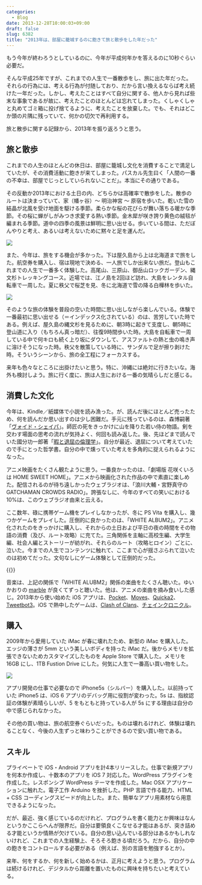 ```yaml
---
categories:
  - Blog
date: 2013-12-28T10:00:03+09:00
draft: false
slug: 6382
title: "2013年は、部屋に籠城するのに飽きて旅と散歩をした年だった"
---
```


もう今年が終わろうとしているのに、今年が平成何年かを答えるのに10秒ぐらい必要だ。

そんな平成25年ですが、これまでの人生で一番散歩をし、旅に出た年だった。それらの行為には、考える行為が付随しており、だから言い換えるならば考え続けた一年だった。しかし、考えたことはすべて自分に関する、他人から見れば些末な事象であるが故に、考えたことのほとんどは忘れてしまった。くしゃくしゃと丸めてゴミ箱に投げ捨てるように、考えたことを放棄した。でも、それはどこか頭の片隅に残っていて、何かの切欠で再利用する。

旅と散歩に関する記録から、2013年を振り返ろうと思う。

## 旅と散歩

これまでの人生のほとんどの休日は、部屋に籠城し文化を消費することで満足していたが、その消費活動に飽きが来てしまった。パスカル先生曰く「人間の一番の不幸は、部屋でじっとしていられないことだ」。本当にその通りである。

その反動か2013年における土日の内、どちらかは高確率で散歩をした。散歩のルートは決まっていて、家（幡ヶ谷）〜 明治神宮 〜 原宿を歩いた。乾いた雪の結晶が北風を受け地面を駆ける季節。柔らかな桜の花びらが舞い落ちる暖かな季節。その桜に蝉がしがみつき求愛する熱い季節。金木犀が咲き誇り黄色の絨毯が編まれる季節。道中の四季の風景は鮮明に思い出せる。歩いている間は、ただぼんやりと考え、あるいは考えないために黙々と足を運んだ。

![](/images/2013/12/6382_1.jpg)

また、今年は、旅をする機会が多かった。下は屋久島から上は北海道まで旅をした。航空券を購入し、宿は現地で決める、一人旅でしか出来ない旅だ。登山もこれまでの人生で一番多く体験した。高尾山、三原山、御岳山ロックガーデン、縄文杉トレッキングコース。近場では、江ノ島を2回ほど訪れ、大島をレンタル自転車で一周した。夏に秩父で桜芝を見、冬に北海道で雪の降る白樺林を歩いた。

![](/images/2013/12/6382_2.jpg)

そのような旅の体験を普段の空いた時間に思い出しながら楽しんでいる。体験で一番最初に思い出せる（＝インデックス化されている）のは、苦労していた時である。例えば、屋久島の縄文杉を見るために、朝3時に起きて支度し、朝5時に登山道に入り（もちろん真っ暗だ）、往復9時間歩いた時。大島を自転車で一周している中で何キロも続く上り坂にダウンして、アスファルトの熱と虫の鳴き声に溶けそうになった時。秩父を散策している時に、サンダルで足が擦り剥けた時。そういうシーンから、旅の全工程にフォーカスする。

来年も色々なところに出掛けたいと思う。特に、沖縄には絶対に行きたいな。海外も検討しよう。旅に行く度に、旅は人生における一番の気晴らしだと感じる。

## 消費した文化

今年は、Kindle／紙媒体で小説を読み漁った。が、読んだ後にほとんど売ったため、何を読んだか思い出すのは少し困難だ。手元に残っているのは、森博嗣著「[ヴォイド・シェイパ](http://www.amazon.co.jp/exec/obidos/ASIN/4122057779/rakuishi-22/ref=nosim/)」。師匠の死をきっかけに山を降りた若い侍の物語。剣を交わす場面の思考の流れが気持よく、何回も読み返した。後、先ほどまで読んでいた國分功一郎著「[暇と退屈の倫理学](http://www.amazon.co.jp/exec/obidos/ASIN/425500613X/rakuishi-22/ref=nosim/)」。自分が最近、退屈について考えていたので手にとった哲学書。自分の中で燻っていた考えを多角的に捉えられるようになった。

アニメ映画をたくさん観たように思う。一番良かったのは、「劇場版 花咲くいろは HOME SWEET HOME」。アニメから映画化された作品の中で素直に楽しめた。配信されるのが待ち遠しかったウェブラジオは、「浪川大輔・宮野真守の GATCHAMAN CROWDS RADIO」。誇張なしに、今年のすべての笑いにおける10%は、このウェブラジオ由来と云える。

ここ数年、碌に携帯ゲーム機をプレイしなかったが、冬に PS Vita を購入し、幾つかゲームをプレイした。圧倒的に良かったのは、「WHITE ALBUM2」。アニメ化されたのをきっかけに購入し、それからの土日および平日の夜の時間をその物語の消費（及び、ルート攻略）に充てた。三角関係を主軸に高校生編、大学生編、社会人編とストーリーが紡がれ、それらのルート（攻略ヒロイン）ごとに、泣いた。今までの人生でコンテンツに触れて、ここまで心が揺さぶられて泣いたのは初めてだった。文句なしにゲーム体験として圧倒的だった。

{{<amazon id="B00G9QVCHE" title="WHITE ALBUM2 -幸せの向こう側-通常版(特典なし)" src="http://ecx.images-amazon.com/images/I/51I6e2Q9zdL._SL160_.jpg">}}

音楽は、上記の関係で「WHITE ALUBM2」関係の楽曲をたくさん聴いた。ゆいかおりの [marble](https://itunes.apple.com/jp/album/marble/id718819632?i=718819707&at=11l3RT) が良くてずっと聴いた。他は、アニメの楽曲を摘み食いした感じ。2013年から使い始めた iOS アプリは、[Pocket](https://itunes.apple.com/jp/app/pocket-formerly-read-it-later/id309601447?mt=8)、[Moves](https://itunes.apple.com/jp/app/moves/id509204969?mt=8&at=11l3RT)、[Quicka2](https://itunes.apple.com/jp/app/quicka2-jian-suowo-kuai-shini/id725195676?mt=8&at=11l3RT)、[Tweetbot3](https://itunes.apple.com/jp/app/tweetbot-3-for-twitter-iphone/id722294701?mt=8&at=11l3RT)。iOS で熱中したゲームは、[Clash of Clans](https://itunes.apple.com/jp/app/clash-of-clans/id529479190?mt=8&at=11l3RT)、[チェインクロニクル](https://itunes.apple.com/jp/app/cheinkuronikuru-ben-geshinariorpg/id631980607?mt=8&at=11l3RT)。

## 購入

2009年から愛用していた iMac が春に壊れたため、新型の iMac を購入した。エッジの薄さが 5mm という美しいボディを持った iMac だ。後からメモリを拡張できないためカスタマイズしたものを Apple Store で購入した。メモリを 16GB にし、1TB Fustion Drive にした。何気に人生で一番高い買い物をした。

![](/images/2013/12/6382_3.jpg)

アプリ開発の仕事で必要なので iPhone5s（シルバー）を購入した。以前持っていた iPhone5 は、iOS 6 アプリのデバッグ用に役割が変わった。5s は、指紋認証の体験が素晴らしいが、5 をもともと持っている人が 5s にする理由は自分の中で感じられなかった。

その他の買い物は、旅の航空券ぐらいだった。ものは壊れるけれど、体験は壊れることなく、今後の人生ずっと味わうことができるので安い買い物である。

## スキル

プライベートで iOS・Android アプリを計4本リリースした。仕事で新規アプリを何本か作成し、十数本のアプリを iOS 7 対応した。WordPress プラグインを作成した。レスポンシブ WordPress テーマを作成した。Mac OSX アプリケーションに触れた。電子工作 Arduino を挫折した。PHP 言語で作る能力、HTML + CSS コーディングスピードが向上した。また、簡単なアプリ用素材なら用意できるようになった。

だが、最近、強く感じているのだけれど、プログラムを書く能力とか興味はなんというかここらへんが限界だ。自分は要領良くこなせる才能はあるが、突き詰める才能というか情熱が欠けている。自分の思い込んでいる部分はあるかもしれないけれど、これまでの人生経験上、そろそろ飽きる頃だろう。だから、自分の中の飽きをコントロールする必要がある（例えば、別の言語を勉強するとか）。

来年、何をするか、何を新しく始めるかは、正月に考えようと思う。プログラムは続けるけれど、デジタルから距離を置いたものに興味を持ちたいと考えている。
